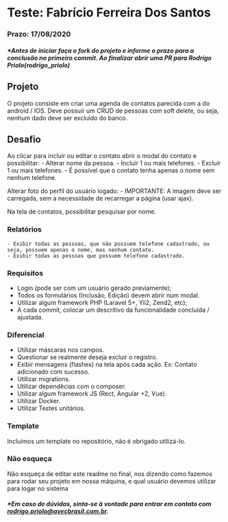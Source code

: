 # Teste: Fabrício Ferreira Dos Santos

### Prazo: 17/08/2020
##### *Antes de iniciar faça o fork do projeto e informe o prazo para a conclusão no primeiro commit. Ao finalizar abrir uma PR para Rodrigo Priolo(rodrigo_priolo)

## Projeto
O projeto consiste em criar uma agenda de contatos parecida com a do android / IOS.
Deve possuir um CRUD de pessoas com soft delete, ou seja, nenhum dado deve ser excluído do banco.

## Desafio
Ao clicar para incluir ou editar o contato abrir o modal do contato e possibilitar:
	- Alterar nome da pessoa.
	- Incluir 1 ou mais telefones.
	- Excluir 1 ou mais telefones.
	- É possível que o contato tenha apenas o nome sem nenhum telefone.

Alterar foto do perfil do usuário logado:
	- IMPORTANTE: A imagem deve ser carregada, sem a necessidade de recarregar a página (usar ajax).

Na tela de contatos, possibilitar pesquisar por nome.

### Relatórios
	- Exibir todas as pessoas, que não possuem telefone cadastrado, ou seja, possuem apenas o nome, mas nenhum contato.
	- Exibir todas as pessoas que possuem telefone cadastrado.

### Requisitos
- Login (pode ser com um usuário gerado previamente);
- Todos os formulários (Inclusão, Edição) devem abrir num modal.
- Utilizar algum framework PHP (Laravel 5+, Yii2, Zend2, etc);
- A cada commit, colocar um descritivo da funcionalidade concluída / ajustada.

### Diferencial
- Utilizar máscaras nos campos.
- Questionar se realmente deseja excluir o registro.
- Exibir mensagens (flashes) na tela após cada ação. Ex: Contato adicionado com sucesso.
- Utilizar migrations.
- Utilizar dependêcias com o composer.
- Utilizar algum framework JS (Rect, Angular +2, Vue).
- Utilizar Docker.
- Utilizar Testes unitários.

### Template
Incluímos um template no repositório, não é obrigado utilizá-lo.


### Não esqueça
Não esqueça de editar este readme no final, nos dizendo como fazemos para rodar seu projeto em nossa máquina, e qual usuário devemos utilizar para logar no sistema

##### *Em caso de dúvidas, sinta-se à vontade para entrar em contato com [rodrigo.priolo@avecbrasil.com.br](rodrigo.priolo@avecbrasil.com.br).
